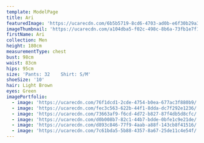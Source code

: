 ```yaml
---
template: ModelPage
title: Ari
featuredImage: 'https://ucarecdn.com/6b5b5719-8cd6-4703-ad0b-e6f30b29a3e2/'
imageThumbnail: 'https://ucarecdn.com/a104dba5-f02c-498c-8b6a-73fb1e7f1b85/'
firstName: Ari
collection: Men
height: 180cm
measurementType: chest
bust: 98cm
waist: 83cm
hips: 95cm
size: 'Pants: 32    Shirt: S/M'
shoeSize: '10'
hair: Light Brown
eyes: Green
imagePortfolio:
  - image: 'https://ucarecdn.com/76f1dcd1-2cde-4754-b0ea-677ac3f880b9/'
  - image: 'https://ucarecdn.com/fec3c563-622b-44f1-8dda-dc7f292e1236/'
  - image: 'https://ucarecdn.com/73663af9-f6cd-4d72-b827-87f4db5d8cfc/'
  - image: 'https://ucarecdn.com/d0b008b7-82c1-44b7-bdde-0bfe1c9e21de/'
  - image: 'https://ucarecdn.com/d893c846-77f9-4aab-a88f-143cb8f41516/'
  - image: 'https://ucarecdn.com/7c61bda5-5b88-4357-8a67-25de11c4e54f/'
---
```


